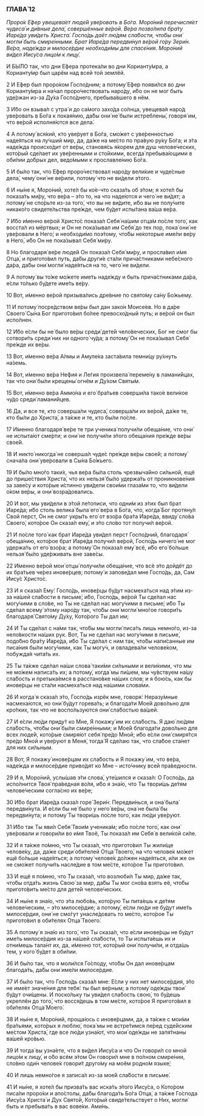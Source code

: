 ### ГЛАВА́ 12

_Проро́к Е́фер увещева́ет люде́й уве́ровать в Бо́га. Моро́ний перечисля́ет чудеса́ и ди́вные дела́, совершённые ве́рой. Ве́ра позво́лила бра́ту Иаре́да уви́деть Христа́. Госпо́дь даёт лю́дям сла́бости, что́бы они́ могли́ быть смире́нными. Брат Иаре́да передви́нул ве́рой го́ру Зери́н. Ве́ра, наде́жда и милосе́рдие необходи́мы для спасе́ния. Моро́ний ви́дел Иису́са лицо́м к лицу́._

И БЫ́ЛО так, что дни Е́фера протека́ли во дни Корианту́мра, а Корианту́мр был царём над всей той землёй.

2 И Е́фер был проро́ком Госпо́дним; а потому́ Е́фер появи́лся во дни Корианту́мра и на́чал проро́чествовать наро́ду, и́бо он не мог быть уде́ржан из-за Ду́ха Госпо́днего, пребыва́вшего в нём.

3 И́бо он взыва́л с утра́ и до са́мого захо́да со́лнца, увещева́я наро́д уве́ровать в Бо́га к покая́нию, да́бы они́ не́ были истреблены́, говоря́ им, что ве́рой исполня́ются все дела́.

4 А потому́ вся́кий, кто уве́рует в Бо́га, смо́жет с уве́ренностью наде́яться на лу́чший мир, да, да́же на ме́сто по пра́вую ру́ку Бо́га; и э́та наде́жда происхо́дит от ве́ры, становя́сь я́корем для душ челове́ческих, кото́рый сде́лает их уве́ренными и сто́йкими, всегда́ пребыва́ющими в оби́лии до́брых дел, ведо́мыми к прославле́нию Бо́га.

5 И бы́ло так, что Е́фер проро́чествовал наро́ду вели́кие и чуде́сные дела́, чему́ они́ не ве́рили, потому́ что не ви́дели э́того.

6 И ны́не я, Моро́ний, хоте́л бы ко́е-что сказа́ть об э́том; я хоте́л бы показа́ть ми́ру, что ве́ра – э́то то, на что наде́ются и чего́ не ви́дят; а потому́ не спо́рьте из-за того́, что вы не ви́дите, и́бо вы не полу́чите никако́го свидете́льства пре́жде, чем бу́дет испы́тана ва́ша ве́ра.

7 И́бо и́менно ве́рой Христо́с показа́л Себя́ на́шим отца́м по́сле того́, как восста́л из мёртвых; и Он не пока́зывал им Себя́ до тех пор, пока́ они́ не уве́ровали в Него́; и необходи́мо поэ́тому, что́бы не́которые име́ли ве́ру в Него́, и́бо Он не пока́зывал Себя́ ми́ру.

8 Но благодаря́ ве́ре люде́й Он показа́л Себя́ ми́ру, и просла́вил и́мя Отца́, и пригото́вил путь, да́бы други́е ста́ли прича́стниками небе́сного да́ра, да́бы они́ могли́ наде́яться на то, чего́ не ви́дели.

9 А потому́ вы то́же мо́жете име́ть наде́жду и быть прича́стниками да́ра, е́сли то́лько бу́дете име́ть ве́ру.

10 Вот, и́менно ве́рой призыва́лись дре́вние по свято́му са́ну Бо́жьему.

11 И потому́ посре́дством ве́ры был дан зако́н Моисе́ев. Но в да́ре Своего́ Сы́на Бог пригото́вил бо́лее превосхо́дный путь; и ве́рой он был испо́лнен.

12 И́бо е́сли бы не́ было ве́ры среди́ дете́й чело́веческих, Бог не смог бы сотвори́ть среди́ них ни одного́ чу́да; а потому́ Он не пока́зывал Себя́ пре́жде их ве́ры.

13 Вот, и́менно ве́ра А́лмы и Амуле́ка заста́вила темни́цу ру́хнуть на́земь.

14 Вот, и́менно ве́ра Не́фия и Ле́гия произвела́ переме́ну в ламани́йцах, так что они́ бы́ли крещены́ огнём и Ду́хом Святы́м.

15 Вот, и́менно ве́ра Аммо́на и его́ бра́тьев соверши́ла тако́е вели́кое чу́до среди́ ламани́йцев.

16 Да, и все те, кто соверша́ли чудеса́, соверша́ли их ве́рой, да́же те, кто бы́ли до Христа́, а та́кже и те, кто бы́ли по́сле.

17 И́менно благодаря́ ве́ре те три ученика́ получи́ли обеща́ние, что они́ не испыта́ют сме́рти; и они́ не получи́ли э́того обеща́ния пре́жде ве́ры свое́й.

18 И никто́ никогда́ не соверша́л чуде́с пре́жде ве́ры свое́й; а потому́ снача́ла они́ уве́ровали в Сы́на Бо́жьего.

19 И бы́ло мно́го таки́х, чья ве́ра бы́ла столь чрезвыча́йно си́льной, ещё до прише́ствия Христа́, что их нельзя́ бы́ло удержа́ть от проникнове́ния за заве́су и кото́рые и́стинно уви́дели свои́ми глаза́ми то, что ви́дели о́ком ве́ры, и они́ возра́довались.

20 И вот, мы уви́дели в э́той ле́тописи, что одни́м из э́тих был брат Иаре́да; и́бо столь велика́ была́ его́ ве́ра в Бо́га, что, когда́ Бог протяну́л Свой перст, Он не смог укры́ть его́ от взо́ра бра́та Иаре́да, ввиду́ сло́ва Своего́, кото́рое Он сказа́л ему́, и э́то сло́во тот получи́л ве́рой.

21 И по́сле того́ как брат Иаре́да уви́дел перст Госпо́дний, благодаря́ обеща́нию, кото́рое брат Иаре́да получи́л ве́рой, Госпо́дь ничего́ не мог удержа́ть от его́ взо́ра; а потому́ Он показа́л ему́ всё, и́бо его́ бо́льше нельзя́ бы́ло уде́рживать вне заве́сы.

22 И́менно ве́рой мои́ отцы́ получи́ли обеща́ние, что всё э́то дойдёт до их бра́тьев че́рез инове́рцев; потому́ и запове́дал мне Госпо́дь, да, Сам Иису́с Христо́с.

23 И я сказа́л Ему́: Госпо́дь, инове́рцы бу́дут насмеха́ться над э́тим из-за на́шей сла́бости в письме́; и́бо, Госпо́дь, ве́рой Ты сде́лал нас могу́чими в сло́ве, но Ты не сде́лал нас могу́чими в письме́; и́бо Ты сде́лал всему́ э́тому наро́ду так, что́бы они́ могли́ мно́гое говори́ть благодаря́ Свято́му Ду́ху, Кото́рого Ты дал им;

24 И Ты сде́лал с на́ми так, что́бы мы могли́ писа́ть лишь немно́го, из-за нело́вкости на́ших рук. Вот, Ты не сде́лал нас могу́чими в письме́, подо́бно бра́ту Иаре́да, и́бо Ты сде́лал с ним так, что́бы напи́санные им писа́ния бы́ли могу́чими, как Ты могу́ч, и овладева́ли челове́ком, побужда́я чита́ть их.

25 Ты та́кже сде́лал на́ши слова́ таки́ми си́льными и вели́кими, что мы не мо́жем написа́ть их; а потому́, когда́ мы пи́шем, мы чу́вствуем на́шу сла́бость и претыка́емся в расстано́вке на́ших слов; и я бою́сь, как бы инове́рцы не ста́ли насмеха́ться над на́шими слова́ми.

26 И когда́ я сказа́л э́то, Госпо́дь изрёк мне, говоря́: Неразу́мные насмеха́ются, но они́ бу́дут горева́ть; и благода́ти Мое́й дово́льно для кро́тких, так что не воспо́льзуются они́ сла́бостью ва́шей.

27 И е́сли лю́ди приду́т ко Мне, Я покажу́ им их сла́бость. Я даю́ лю́дям сла́бость, что́бы они́ бы́ли смире́нными; и Мое́й благода́ти дово́льно для всех люде́й, кото́рые смиря́ют себя́ пре́до Мной; и́бо е́сли они́ смиря́тся пре́до Мной и уве́руют в Меня́, тогда́ Я сде́лаю так, что сла́бое ста́нет для них си́льным.

28 Вот, Я покажу́ инове́рцам их сла́бость и Я покажу́ им, что ве́ра, наде́жда и милосе́рдие приво́дят ко Мне – исто́чнику всей пра́ведности.

29 И я, Моро́ний, услы́шав э́ти слова́, уте́шился и сказа́л: О Госпо́дь, да испо́лнится Твоя́ пра́ведная во́ля, и́бо я зна́ю, что Ты твори́шь де́тям челове́ческим согла́сно их ве́ре;

30 И́бо брат Иаре́да сказа́л горе́ Зери́н: Передви́нься, и она́ была́ передви́нута. И е́сли бы не́ было у него́ ве́ры, она́ не была́ бы передви́нута; и потому́ Ты твори́шь по́сле того́, как лю́ди уве́руют.

31 И́бо так Ты яви́л Себя́ Твои́м ученика́м; и́бо по́сле того́, как они́ уве́ровали и говори́ли во и́мя Твоё, Ты показа́л им Себя́ в вели́кой си́ле.

32 И я та́кже по́мню, что Ты сказа́л, что пригото́вил Ты жили́ще челове́ку, да, да́же среди́ оби́телей Отца́ Твоего́, на что челове́к мо́жет ещё бо́льше наде́яться; а потому́ челове́к до́лжен наде́яться, и́ли же он не смо́жет получи́ть насле́дие в том ме́сте, кото́рое Ты пригото́вил.

33 И ещё я по́мню, что Ты сказа́л, что возлюби́л Ты мир, да́же так, что́бы отда́ть жизнь Свою́ за мир, да́бы Ты мог сно́ва взять её, что́бы пригото́вить ме́сто для дете́й челове́ческих.

34 И ны́не я зна́ю, что э́та любо́вь, кото́рую Ты пита́ешь к де́тям челове́ческим, – э́то милосе́рдие; а потому́, е́сли лю́ди не бу́дут име́ть милосе́рдия, они́ не смо́гут унасле́довать то ме́сто, кото́рое Ты пригото́вил в оби́телях Отца́ Твоего́.

35 А потому́ я зна́ю из того́, что Ты сказа́л, что е́сли инове́рцы не бу́дут име́ть милосе́рдия из-за на́шей сла́бости, то Ты испыта́ешь их и отни́мешь тала́нт их, да, и́менно тот, кото́рый они́ получи́ли, и отда́шь тем, у кого́ бу́дет в оби́лии.

36 И бы́ло так, что я моли́лся Го́споду, что́бы Он дал инове́рцам благода́ть, да́бы они́ име́ли милосе́рдие.

37 И бы́ло так, что Госпо́дь сказа́л мне: Е́сли у них нет милосе́рдия, э́то не име́ет значе́ния для тебя́: ты был ве́рным; а потому́ оде́жды твои́ бу́дут очи́щены. И поско́льку ты уви́дел сла́бость свою́, то бу́дешь укреплён до того́, что восся́дешь в том ме́сте, кото́рое Я пригото́вил в оби́телях Отца́ Моего́.

38 И ны́не я, Моро́ний, проща́юсь с инове́рцами, да, а та́кже с мои́ми бра́тьями, кото́рых я люблю́, пока́ мы не встре́тимся пе́ред суде́йским ме́стом Христа́, где все лю́ди узна́ют, что мои́ оде́жды не запя́тнаны ва́шей кро́вью.

39 И тогда́ вы узна́ете, что я ви́дел Иису́са и что Он говори́л со мной лицо́м к лицу́, и о́бо всём э́том Он говори́л мне в по́лном смире́нии, сло́вно оди́н челове́к говори́т друго́му на моём родно́м языке́;

40 И лишь немно́гое я записа́л из-за мое́й сла́бости в письме́.

41 И ны́не, я хоте́л бы призва́ть вас иска́ть э́того Иису́са, о Кото́ром писа́ли проро́ки и апо́столы, да́бы благода́ть Бо́га Отца́, а та́кже Го́спода Иису́са Христа́ и Дух Свято́й, Кото́рый свиде́тельствует о Них, могли́ быть и пребыва́ть в вас вове́ки. Ами́нь.
